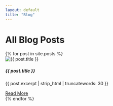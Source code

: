 ```yaml
---
layout: default
title: "Blog"
---
```


<div class="container">
  <h1>All Blog Posts</h1>
  <div class="row">
    {% for post in site.posts %}
    <div class="col-lg-4 mb-4">
      <div class="card">
        <img class="card-img-top" src="/assets/images/post-placeholder.jpg" alt="{{ post.title }}">
        <div class="card-body">
          <h5 class="card-title">{{ post.title }}</h5>
          <p class="card-text">{{ post.excerpt | strip_html | truncatewords: 30 }}</p>
          <a href="{{ post.url }}" class="btn btn-primary">Read More</a>
        </div>
      </div>
    </div>
    {% endfor %}
  </div>
</div>

